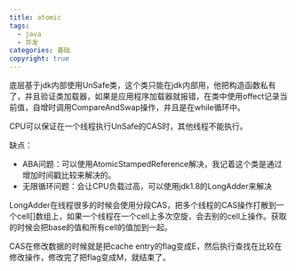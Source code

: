 ```yaml
---
title: atomic
tags:
  - java
  - 并发
categories: 基础
copyright: true
---
```


底层基于jdk内部使用UnSafe类，这个类只能在jdk内部用，他把构造函数私有了，并且验证类加载器，如果是应用程序加载器就报错，在类中使用offect记录当前值，自增时调用CompareAndSwap操作，并且是在while循环中。

CPU可以保证在一个线程执行UnSafe的CAS时，其他线程不能执行。

缺点：

*   ABA问题：可以使用AtomicStampedReference解决，我记着这个类是通过增加时间戳比较来解决的。
*   无限循环问题：会让CPU负载过高，可以使用jdk1.8的LongAdder来解决

LongAdder在线程很多的时候会使用分段CAS，把多个线程的CAS操作打散到一个cell[]数组上，如果一个线程在一个cell上多次空旋，会去别的cell上操作。获取的时候会把base的值和所有cell的值加到一起。

CAS在修改数据的时候就是把cache entry的flag变成E，然后执行查找在比较在修改操作，修改完了把flag变成M，就结束了。